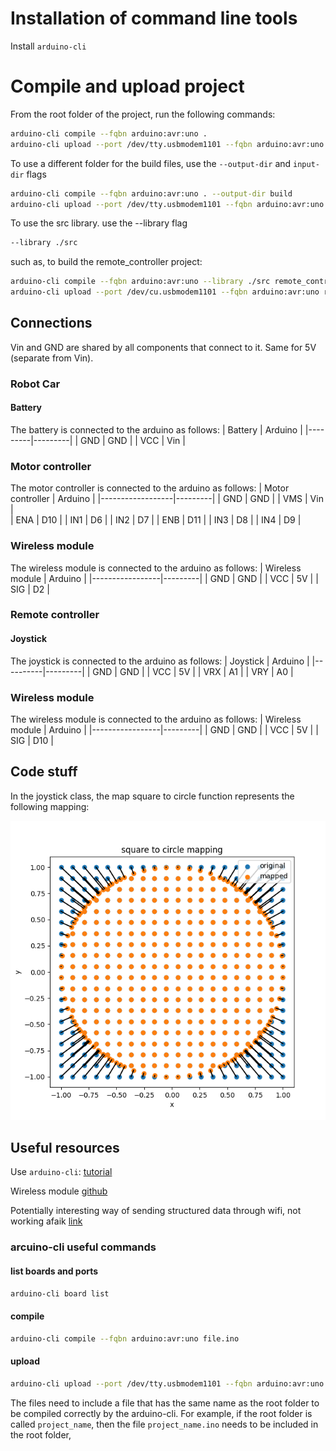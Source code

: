 # Installation of command line tools
Install `arduino-cli`


# Compile and upload project
From the root folder of the project, run the following commands:
```bash
arduino-cli compile --fqbn arduino:avr:uno .
arduino-cli upload --port /dev/tty.usbmodem1101 --fqbn arduino:avr:uno .
```

To use a different folder for the build files, use the `--output-dir` and `input-dir` flags
```bash
arduino-cli compile --fqbn arduino:avr:uno . --output-dir build
arduino-cli upload --port /dev/tty.usbmodem1101 --fqbn arduino:avr:uno .  --input-dir build
```

To use the src library. use the --library flag
```bash
--library ./src
```
such as, to build the remote_controller project:
```bash
arduino-cli compile --fqbn arduino:avr:uno --library ./src remote_controller --output-dir remote_controller/build
arduino-cli upload --port /dev/cu.usbmodem1101 --fqbn arduino:avr:uno remote_controller  --input-dir remote_controller/build
```
## Connections
Vin and GND are shared by all components that connect to it. Same for 5V (separate from Vin).
### Robot Car
#### Battery
The battery is connected to the arduino as follows:
| Battery | Arduino |
|---------|---------|
| GND     | GND     |
| VCC     | Vin     |

### Motor controller
The motor controller is connected to the arduino as follows:
| Motor controller | Arduino |
|------------------|---------|
| GND              | GND     |
| VMS              | Vin      |  
| ENA              | D10     |
| IN1              | D6      |
| IN2              | D7      |
| ENB              | D11     |
| IN3              | D8      |
| IN4              | D9      |

### Wireless module
The wireless module is connected to the arduino as follows:
| Wireless module | Arduino |
|-----------------|---------|
| GND             | GND     |
| VCC             | 5V      |
| SIG            | D2      |

### Remote controller
#### Joystick
The joystick is connected to the arduino as follows:
| Joystick | Arduino |
|----------|---------|
| GND      | GND     |
| VCC      | 5V      |
| VRX      | A1      |
| VRY      | A0      |

### Wireless module
The wireless module is connected to the arduino as follows:
| Wireless module | Arduino |
|-----------------|---------|
| GND             | GND     |
| VCC             | 5V      |
| SIG            | D10      |


## Code stuff
In the joystick class, the map square to circle function represents the following mapping:

![map_square_to_circle](resources/square_to_circle_map.png)


## Useful resources
Use `arduino-cli`: [tutorial](https://www.devdungeon.com/content/arduino-cli-tutorial)

Wireless module [github](https://github.com/WhaddaMakers/Long-range-433MHz-RF-wireless-module-set)

Potentially interesting way of sending structured data through wifi, not working afaik [link](https://forum.arduino.cc/t/sending-multiple-integers-and-floats-through-wireless-rf22/256567/2)

### arcuino-cli useful commands
#### list boards and ports
```bash
arduino-cli board list
```
#### compile
```bash
arduino-cli compile --fqbn arduino:avr:uno file.ino
```
#### upload
```bash
arduino-cli upload --port /dev/tty.usbmodem1101 --fqbn arduino:avr:uno file.ino
```
The files need to include a file that has the same name as the root folder to be compiled correctly by the arduino-cli. For example, if the root folder is called `project_name`, then the file `project_name.ino` needs to be included in the root folder,

